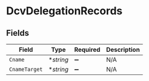 # DcvDelegationRecords


## Fields

| Field              | Type               | Required           | Description        |
| ------------------ | ------------------ | ------------------ | ------------------ |
| `Cname`            | **string*          | :heavy_minus_sign: | N/A                |
| `CnameTarget`      | **string*          | :heavy_minus_sign: | N/A                |